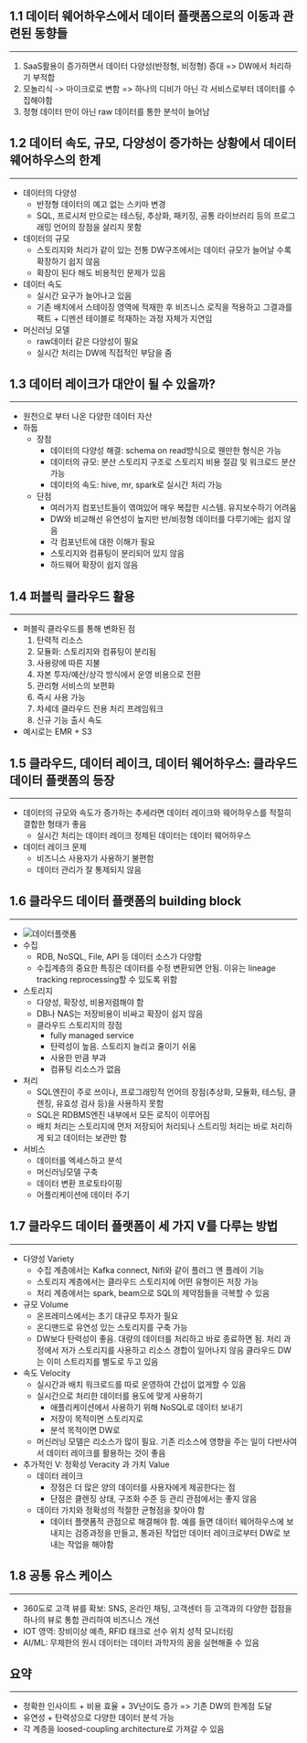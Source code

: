 ## 1.1 데이터 웨어하우스에서 데이터 플랫폼으로의 이동과 관련된 동향들

---

1. SaaS활용이 증가하면서 데이터 다양성(반정형, 비정형) 증대 => DW에서 처리하기 부적합
2. 모놀리식 -> 마이크로로 변함 => 하나의 디비가 아닌 각 서비스로부터 데이터를 수집해야함
3. 정형 데이터 만이 아닌 raw 데이터를 통한 분석이 늘어남

## 1.2 데이터 속도, 규모, 다양성이 증가하는 상황에서 데이터 웨어하우스의 한계

---

- 데이터의 다양성
  - 반정형 데이터의 예고 없는 스키마 변경
  - SQL, 프로시저 만으로는 테스팅, 추상화, 패키징, 공통 라이브러리 등의 프로그래밍 언어의 장점을 살리지 못함
- 데이터의 규모
  - 스토리지와 처리가 같이 있는 전통 DW구조에서는 데이터 규모가 늘어날 수록 확장하기 쉽지 않음
  - 확장이 된다 해도 비용적인 문제가 있음
- 데이터 속도
  - 실시간 요구가 늘어나고 있음
  - 기존 배치에서 스테이징 영역에 적재한 후 비즈니스 로직을 적용하고 그결과를 팩트 + 디멘션 테이블로 적재하는 과정 자체가 지연임
- 머신러닝 모델
  - raw데이터 같은 다양성이 필요
  - 실시간 처리는 DW에 직접적인 부담을 줌

## 1.3 데이터 레이크가 대안이 될 수 있을까?

---

- 원천으로 부터 나온 다양한 데이터 자산
- 하둡
  - 장점
    - 데이터의 다양성 해결: schema on read방식으로 웬만한 형식은 가능
    - 데이터의 규모: 분산 스토리지 구조로 스토리지 비용 절감 및 워크로드 분산 가능
    - 데이터의 속도: hive, mr, spark로 실시간 처리 가능
  - 단점
    - 여러가지 컴포넌트들이 엮여있어 매우 복잡한 시스템. 유지보수하기 어려움
    - DW와 비교해선 유연성이 높지만 반/비정형 데이터를 다루기에는 쉽지 않음
    - 각 컴포넌트에 대한 이해가 필요
    - 스토리지와 컴퓨팅이 분리되어 있지 않음
    - 하드웨어 확장이 쉽지 않음

## 1.4 퍼블릭 클라우드 활용

---

- 퍼블릭 클라우드를 통해 변화된 점
  1. 탄력적 리소스
  2. 모듈화: 스토리지와 컴퓨팅이 분리됨
  3. 사용량에 따른 지불
  4. 자본 투자/예산/상각 방식에서 운영 비용으로 전환
  5. 관리형 서비스의 보편화
  6. 즉시 사용 가능
  7. 차세데 클라우드 전용 처리 프레임워크
  8. 신규 기능 출시 속도
- 예시로는 EMR + S3 

## 1.5 클라우드, 데이터 레이크, 데이터 웨어하우스: 클라우드 데이터 플랫폼의 등장

---

- 데이터의 규모와 속도가 증가하는 추세라면 데이터 레이크와 웨어하우스를 적절히 결합한 형태가 좋음
  - 실시간 처리는 데이터 레이크 정제된 데이터는 데이터 웨어하우스
- 데이터 레이크 문제
  - 비즈니스 사용자가 사용하기 불편함
  - 데이터 관리가 잘 통제되지 않음

## 1.6 클라우드 데이터 플랫폼의 building block

---

- ![데이터플랫폼](https://www.montecarlodata.com/wp-content/uploads/2022/08/What-is-a-data-platform-and-how-to-build-one.png)
- 수집
  - RDB, NoSQL, File, API 등 데이터 소스가 다양함
  - 수집계층의 중요한 특징은 데이터를 수정 변환되면 안됨. 이유는 lineage tracking reprocessing할 수 있도록 위함
- 스토리지
  - 다양성, 확장성, 비용저렴해야 함
  - DB나 NAS는 저장비용이 비싸고 확장이 쉽지 않음
  - 클라우드 스토리지의 장점
    - fully managed service
    - 탄력성이 높음. 스토리지 늘리고 줄이기 쉬움
    - 사용한 만큼 부과
    - 컴퓨팅 리소스가 없음
- 처리
  - SQL엔진이 주로 쓰이나, 프로그래밍적 언어의 장점(추상화, 모듈화, 테스팅, 클렌징, 유효성 검사 등)을 사용하지 못함
  - SQL은 RDBMS엔진 내부에서 모든 로직이 이루어짐
  - 배치 처리는 스토리지에 먼저 저장되어 처리되나 스트리밍 처리는 바로 처리하게 되고 데이터는 보관만 함
- 서비스 
  - 데이터를 엑세스하고 분석
  - 머신러닝모델 구축
  - 데이터 변환 프로토타이핑
  - 어플리케이션에 데이터 주기

## 1.7 클라우드 데이터 플랫폼이 세 가지 V를 다루는 방법

---

- 다양성 Variety
  - 수집 계층에서는 Kafka connect, Nifi와 같이 플러그 앤 플레이 기능
  - 스토리지 계층에서는 클라우드 스토리지에 어떤 유형이든 저장 가능
  - 처리 계층에서는 spark, beam으로 SQL의 제약점들을 극복할 수 있음
- 규모 Volume
  - 온프레미스에서는 초기 대규모 투자가 필요
  - 온디맨드로 유연성 있는 스토리지를 구축 가능
  - DW보다 탄력성이 좋음. 대량의 데이터를 처리하고 바로 종료하면 됨.
  처리 과정에서 저가 스토리지를 사용하고 리소스 경합이 일어나지 않음
  클라우드 DW는 이미 스트리지를 별도로 두고 있음
- 속도 Velocity
  - 실시간과 배치 워크로드를 따로 운영하여 간섭이 없게할 수 있음
  - 실시간으로 처리한 데이터를 용도에 맞게 사용하기
    - 애플리케이션에서 사용하기 위해 NoSQL로 데이터 보내기
    - 저장이 목적이면 스토리지로
    - 분석 목적이면 DW로
  - 머신러닝 모델은 리소스가 많이 필요. 기존 리소스에 영향을 주는 일이 다반사여서 데이터 레이크를 활용하는 것이 좋음
- 추가적인 V: 정확성 Veracity 과 가치 Value
  - 데이터 레이크
    - 장점은 더 많은 양의 데이터를 사용자에게 제공한다는 점
    - 단점은 클렌징 상태, 구조화 수준 등 관리 관점에서는 좋지 않음
  - 데이터 가치와 정확성의 적절한 균형점을 찾아야 함
    - 데이터 플랫폼적 관점으로 해결해야 함. 예를 들면 데이터 웨어하우스에 보내지는 검증과정을 만들고, 통과된 작업만 데이터 레이크로부터 DW로 보내는 작업을 해야함

## 1.8 공통 유스 케이스

---

- 360도로 고객 뷰를 확보: SNS, 온라인 채팅, 고객센터 등 고객과의 다양한 접점을 하나의 뷰로 통합 관리하여 비즈니스 개선
- IOT 영역: 장비이상 예측, RFID 태크로 선수 위치 성적 모니터링
- AI/ML: 무제한의 원시 데이터는 데이터 과학자의 꿈을 실현해줄 수 있음

## 요약

---

- 정확한 인사이트 + 비용 효율 + 3V난이도 증가 => 기존 DW의 한계점 도달
- 유연성 + 탄력성으로 다양한 데이터 분석 가능
- 각 계층을 loosed-coupling architecture로 가져갈 수 있음